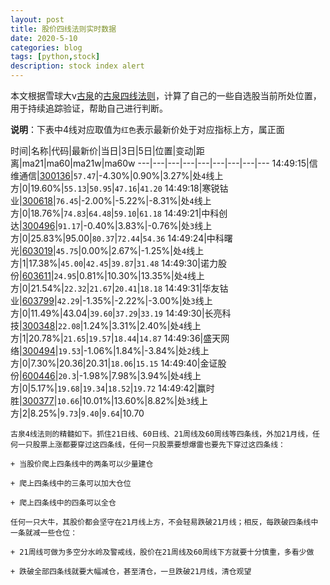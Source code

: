 ```yaml
---
layout: post
title: 股价四线法则实时数据
date: 2020-5-10
categories: blog
tags: [python,stock]
description: stock index alert
---
```



本文根据雪球大v[古泉](https://xueqiu.com/u/7148646888)的[古泉四线法则](https://xueqiu.com/7148646888/130498192)，计算了自己的一些自选股当前所处位置，用于持续追踪验证，帮助自己进行判断。

**说明**：下表中4线对应取值为`红色`表示最新价处于对应指标上方，属正面

时间|名称|代码|最新价|当日|3日|5日|位置|变动|距离|ma21|ma60|ma21w|ma60w
---|---|---|---|---|---|---|---|---
14:49:15|信维通信|[300136](https://xueqiu.com/S/SZ300136)|`57.47`|-4.30%|0.90%|3.27%|处`4`线上方|0|19.60%|`55.13`|`50.95`|`47.16`|`41.20`
14:49:18|寒锐钴业|[300618](https://xueqiu.com/S/SZ300618)|`76.45`|-2.00%|-5.22%|-8.31%|处`4`线上方|0|18.76%|`74.83`|`64.48`|`59.10`|`61.18`
14:49:21|中科创达|[300496](https://xueqiu.com/S/SZ300496)|`91.17`|-0.40%|3.83%|-0.76%|处`3`线上方|0|25.83%|95.00|`80.37`|`72.44`|`54.36`
14:49:24|中科曙光|[603019](https://xueqiu.com/S/SH603019)|`45.75`|0.00%|2.67%|-1.25%|处`4`线上方|1|17.38%|`45.00`|`42.45`|`39.87`|`31.48`
14:49:30|诺力股份|[603611](https://xueqiu.com/S/SH603611)|`24.95`|0.81%|10.30%|13.35%|处`4`线上方|0|21.54%|`22.32`|`21.67`|`20.41`|`18.18`
14:49:31|华友钴业|[603799](https://xueqiu.com/S/SH603799)|`42.29`|-1.35%|-2.22%|-3.00%|处`3`线上方|0|11.49%|43.04|`39.60`|`37.29`|`33.19`
14:49:30|长亮科技|[300348](https://xueqiu.com/S/SZ300348)|`22.08`|1.24%|3.31%|2.40%|处`4`线上方|1|20.78%|`21.65`|`19.57`|`18.44`|`14.87`
14:49:36|盛天网络|[300494](https://xueqiu.com/S/SZ300494)|`19.53`|-1.06%|1.84%|-3.84%|处`2`线上方|0|7.30%|20.36|20.31|`18.06`|`15.15`
14:49:40|金证股份|[600446](https://xueqiu.com/S/SH600446)|`20.3`|-1.98%|7.98%|3.94%|处`4`线上方|0|5.17%|`19.68`|`19.34`|`18.52`|`19.72`
14:49:42|赢时胜|[300377](https://xueqiu.com/S/SZ300377)|`10.66`|10.01%|13.60%|8.82%|处`3`线上方|2|8.25%|`9.73`|`9.40`|`9.64`|10.70

```
古泉4线法则的精髓如下。抓住21日线、60日线、21周线及60周线等四条线，外加21月线，任何一只股票上涨都要穿过这四条线，任何一只股票要想爆雷也要先下穿过这四条线：

+ 当股价爬上四条线中的两条可以少量建仓

+ 爬上四条线中的三条可以加大仓位

+ 爬上四条线中的四条可以全仓

任何一只大牛，其股价都会坚守在21月线上方，不会轻易跌破21月线；相反，每跌破四条线中一条就减一些仓位：

+ 21周线可做为多空分水岭及警戒线，股价在21周线及60周线下方就要十分慎重，多看少做

+ 跌破全部四条线就要大幅减仓，甚至清仓，一旦跌破21月线，清仓观望
```